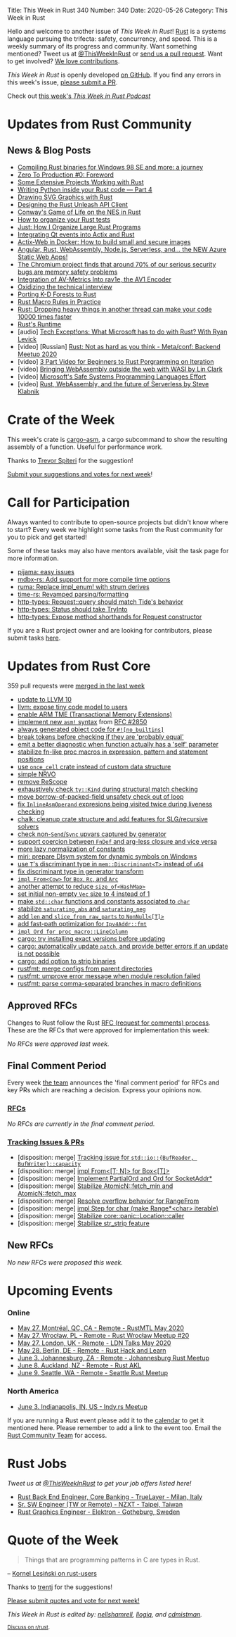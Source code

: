 Title: This Week in Rust 340
Number: 340
Date: 2020-05-26
Category: This Week in Rust

Hello and welcome to another issue of *This Week in Rust*!
[Rust](http://rust-lang.org) is a systems language pursuing the trifecta: safety, concurrency, and speed.
This is a weekly summary of its progress and community.
Want something mentioned? Tweet us at [@ThisWeekInRust](https://twitter.com/ThisWeekInRust) or [send us a pull request](https://github.com/cmr/this-week-in-rust).
Want to get involved? [We love contributions](https://github.com/rust-lang/rust/blob/master/CONTRIBUTING.md).

*This Week in Rust* is openly developed [on GitHub](https://github.com/cmr/this-week-in-rust).
If you find any errors in this week's issue, [please submit a PR](https://github.com/cmr/this-week-in-rust/pulls).

Check out [this week's *This Week in Rust Podcast*]()

# Updates from Rust Community

## News & Blog Posts


* [Compiling Rust binaries for Windows 98 SE and more: a journey](https://seri.tools/blog/compiling-rust-for-legacy-windows/)
* [Zero To Production #0: Foreword](https://www.lpalmieri.com/posts/2020-05-24-zero-to-production-0-foreword/)
* [Some Extensive Projects Working with Rust](https://blog.knoldus.com/some-extensive-projects-working-with-rust/)
* [Writing Python inside your Rust code — Part 4](https://blog.m-ou.se/writing-python-inside-rust-4/)
* [Drawing SVG Graphics with Rust](https://cetra3.github.io/blog/drawing-svg-graphs-rust/)
* [Designing the Rust Unleash API Client](https://medium.com/cognite/designing-the-rust-unleash-api-client-6809c95aa568)
* [Conway's Game of Life on the NES in Rust](https://gridbugs.org/conways-game-of-life-on-the-nes-in-rust/)
* [How to organize your Rust tests](https://blog.logrocket.com/how-to-organize-your-rust-tests/)
* [Just: How I Organize Large Rust Programs](https://rodarmor.com/blog/tour-de-just)
* [Integrating Qt events into Actix and Rust](https://www.rubdos.be/corona/qt/rust/tokio/actix/2020/05/23/actix-qt.html)
* [Actix-Web in Docker: How to build small and secure images](https://dev.to/sergeyzenchenko/actix-web-in-docker-how-to-build-small-and-secure-images-2mjd)
* [Angular, Rust, WebAssembly, Node.js, Serverless, and... the NEW Azure Static Web Apps!](https://dev.to/azure/angular-rust-webassembly-node-js-serverless-and-the-new-azure-static-web-apps-cnb)
* [The Chromium project finds that around 70% of our serious security bugs are memory safety problems](https://www.chromium.org/Home/chromium-security/memory-safety)
* [Integration of AV-Metrics Into rav1e, the AV1 Encoder](https://dev.to/vibhoothi/integration-of-av-metrics-into-rav1e-the-av1-encoder-5h8h)
* [Oxidizing the technical interview](https://blog.mgattozzi.dev/oxidizing-the-technical-interview/)
* [Porting K-D Forests to Rust](https://tavianator.com/porting-k-d-forests-to-rust/)
* [Rust Macro Rules in Practice](https://dev.to/sassman/rust-macro-rules-in-practice-40ne)
* [Rust: Dropping heavy things in another thread can make your code 10000 times faster](https://abramov.io/rust-dropping-things-in-another-thread)
* [Rust's Runtime](https://blog.mgattozzi.dev/rusts-runtime/)
* [audio] [Tech Except!ons: What Microsoft has to do with Rust? With Ryan Levick](https://anchor.fm/tech-exceptions/episodes/What-Microsoft-has-to-do-with-Rust--on-this-episode-with-Ryan-Levick-eec75h)
* [video] [Russian] [Rust: Not as hard as you think - Meta/conf: Backend Meetup 2020](https://www.youtube.com/watch?v=n3kyvMVck_M)
* [video] [3 Part Video for Beginners to Rust Porgramming on Iteration](https://tim.mcnamara.nz/post/618982870485172224/rust-iteration)
* [video] [Bringing WebAssembly outside the web with WASI by Lin Clark](https://www.youtube.com/watch?v=fh9WXPu0hw8)
* [video] [Microsoft's Safe Systems Programming Languages Effort](https://mybuild.microsoft.com/sessions/61de34c5-b111-4ece-928f-541854875862?source=sessions)
* [video] [Rust, WebAssembly, and the future of Serverless by Steve Klabnik](https://www.youtube.com/watch?v=CMB6AlE1QuI)

# Crate of the Week

This week's crate is [cargo-asm](https://github.com/gnzlbg/cargo-asm), a cargo subcommand to show the resulting assembly of a function. Useful for performance work.

Thanks to [Trevor Spiteri](https://users.rust-lang.org/t/crate-of-the-week/2704/769) for the suggestion!

[Submit your suggestions and votes for next week][submit_crate]!

[submit_crate]: https://users.rust-lang.org/t/crate-of-the-week/2704

# Call for Participation

Always wanted to contribute to open-source projects but didn't know where to start?
Every week we highlight some tasks from the Rust community for you to pick and get started!

Some of these tasks may also have mentors available, visit the task page for more information.

* [pijama: easy issues](https://github.com/christianpoveda/pijama/issues?q=is%3Aissue+is%3Aopen+label%3AE-easy)
* [mdbx-rs: Add support for more compile time options](https://github.com/Kerollmops/mdbx-rs/issues/1)
* [ruma: Replace impl_enum! with strum derives](https://github.com/ruma/ruma-events/issues/90)
* [time-rs: Revamped parsing/formatting](https://github.com/time-rs/time/issues/236)
* [http-types: Request::query should match Tide's behavior](https://github.com/http-rs/http-types/issues/154)
* [http-types: Status should take TryInto<StatusCode/>](https://github.com/http-rs/http-types/issues/155)
* [http-types: Expose method shorthands for Request constructor](https://github.com/http-rs/http-types/issues/156)


If you are a Rust project owner and are looking for contributors, please submit tasks [here][guidelines].

[guidelines]: https://users.rust-lang.org/t/twir-call-for-participation/4821

# Updates from Rust Core

359 pull requests were [merged in the last week][merged]

[merged]: https://github.com/search?q=is%3Apr+org%3Arust-lang+is%3Amerged+merged%3A2020-05-18..2020-05-25

* [update to LLVM 10](https://github.com/rust-lang/rust/pull/67759)
* [llvm: expose tiny code model to users](https://github.com/rust-lang/rust/pull/72397)
* [enable ARM TME (Transactional Memory Extensions)](https://github.com/rust-lang/rust/pull/72438)
* [implement new `asm!` syntax](https://github.com/rust-lang/rust/pull/69171) from [RFC #2850](TODO)
* [always generated object code for `#![no_builtins]`](https://github.com/rust-lang/rust/pull/72325)
* [break tokens before checking if they are 'probably equal'](https://github.com/rust-lang/rust/pull/72306)
* [emit a better diagnostic when function actually has a 'self' parameter](https://github.com/rust-lang/rust/pull/72308)
* [stabilize fn-like proc macros in expression, pattern and statement positions](https://github.com/rust-lang/rust/pull/68717)
* [use `once_cell` crate instead of custom data structure](https://github.com/rust-lang/rust/pull/72256)
* [simple NRVO](https://github.com/rust-lang/rust/pull/72205)
* [remove ReScope](https://github.com/rust-lang/rust/pull/72362)
* [exhaustively check `ty::Kind` during structural match checking](https://github.com/rust-lang/rust/pull/72153)
* [move borrow-of-packed-field unsafety check out of loop](https://github.com/rust-lang/rust/pull/72269)
* [fix `InlineAsmOperand` expresions being visited twice during liveness checking](https://github.com/rust-lang/rust/pull/72537)
* [chalk: cleanup crate structure and add features for SLG/recursive solvers](https://github.com/rust-lang/chalk/pull/459)
* [check non-`Send`/`Sync` upvars captured by generator](https://github.com/rust-lang/rust/pull/71923)
* [support coercion between `FnDef` and arg-less closure and vice versa](https://github.com/rust-lang/rust/pull/71599)
* [more lazy normalization of constants](https://github.com/rust-lang/rust/pull/71973)
* [miri: prepare Dlsym system for dynamic symbols on Windows](https://github.com/rust-lang/miri/pull/1424)
* [use `T`'s discriminant type in `mem::Discriminant<T>` instead of `u64`](https://github.com/rust-lang/rust/pull/70705)
* [fix discriminant type in generator transform](https://github.com/rust-lang/rust/pull/72502)
* [`impl From<Cow>` for `Box`, `Rc`, and `Arc`](https://github.com/rust-lang/rust/pull/71447)
* [another attempt to reduce `size_of<HashMap>`](https://github.com/rust-lang/hashbrown/pull/159)
* [set initial non-empty `Vec` size to 4 instead of 1](https://github.com/rust-lang/rust/pull/72227)
* [make `std::char` functions and constants associated to `char`](https://github.com/rust-lang/rust/pull/71854)
* [stabilize `saturating_abs` and `saturating_neg`](https://github.com/rust-lang/rust/pull/71886)
* [add `len` and `slice_from_raw_parts` to `NonNull<[T]>`](https://github.com/rust-lang/rust/pull/71940)
* [add fast-path optimization for `Ipv4Addr::fmt`](https://github.com/rust-lang/rust/pull/72399)
* [`impl Ord for proc_macro::LineColumn`](https://github.com/rust-lang/rust/pull/72446)
* [cargo: try installing exact versions before updating](https://github.com/rust-lang/cargo/pull/8022)
* [cargo: automatically update `patch`, and provide better errors if an update is not possible](https://github.com/rust-lang/cargo/pull/8248)
* [cargo: add option to strip binaries](https://github.com/rust-lang/cargo/pull/8246)
* [rustfmt: merge configs from parent directories](https://github.com/rust-lang/rustfmt/pull/4179)
* [rustfmt: umprove error message when module resolution failed](https://github.com/rust-lang/rustfmt/pull/4198)
* [rustfmt: parse comma-separated branches in macro definitions](https://github.com/rust-lang/rustfmt/pull/4173)

## Approved RFCs

Changes to Rust follow the Rust [RFC (request for comments) process](https://github.com/rust-lang/rfcs#rust-rfcs). These
are the RFCs that were approved for implementation this week:

*No RFCs were approved last week.*

## Final Comment Period

Every week [the team](https://www.rust-lang.org/team.html) announces the
'final comment period' for RFCs and key PRs which are reaching a
decision. Express your opinions now.

### [RFCs](https://github.com/rust-lang/rfcs/labels/final-comment-period)

*No RFCs are currently in the final comment period.*

### [Tracking Issues & PRs](https://github.com/rust-lang/rust/labels/final-comment-period)

* [disposition: merge] [Tracking issue for `std::io::{BufReader, BufWriter}::capacity`](https://github.com/rust-lang/rust/issues/68833)
* [disposition: merge] [impl From<[T; N]\> for Box<[T]\>](https://github.com/rust-lang/rust/pull/71095)
* [disposition: merge] [Implement PartialOrd and Ord for SocketAddr*](https://github.com/rust-lang/rust/pull/72239)
* [disposition: merge] [Stabilize AtomicN::fetch_min and AtomicN::fetch_max](https://github.com/rust-lang/rust/pull/72324)
* [disposition: merge] [Resolve overflow behavior for RangeFrom](https://github.com/rust-lang/rust/pull/72368)
* [disposition: merge] [impl Step for char (make Range*<char\> iterable)](https://github.com/rust-lang/rust/pull/72413)
* [disposition: merge] [Stabilize core::panic::Location::caller](https://github.com/rust-lang/rust/issues/72448)
* [disposition: merge] [Stabilize str_strip feature](https://github.com/rust-lang/rust/pull/72466)

## New RFCs

*No new RFCs were proposed this week.*

# Upcoming Events

### Online

* [May 27. Montréal, QC, CA - Remote - RustMTL May 2020](https://www.meetup.com/Rust-Montreal/events/270635425)
* [May 27. Wrocław, PL - Remote - Rust Wrocław Meetup #20](https://www.meetup.com/Rust-Wroclaw/events/270771184/)
* [May 27. London, UK - Remote - LDN Talks May 2020](https://www.meetup.com/Rust-London-User-Group/events/270526235/)
* [May 28. Berlin, DE - Remote - Rust Hack and Learn](https://www.meetup.com/Rust-London-User-Group/events/270526235/)
* [June 3. Johannesburg, ZA - Remote - Johannesburg Rust Meetup](https://www.meetup.com/Johannesburg-Rust-Meetup/events/270827463/)
* [June 8. Auckland, NZ - Remote - Rust AKL](https://www.meetup.com/rust-akl/events/266876685/)
* [June 9. Seattle, WA - Remote - Seattle Rust Meetup](https://www.meetup.com/Seattle-Rust-Meetup/events/gskksrybcjbmb/)

### North America

* [June 3. Indianapolis, IN, US - Indy.rs Meetup](https://www.meetup.com/indyrs/events/dtqwprybcjbfb/)

If you are running a Rust event please add it to the [calendar] to get
it mentioned here. Please remember to add a link to the event too.
Email the [Rust Community Team][community] for access.

[calendar]: https://www.google.com/calendar/embed?src=apd9vmbc22egenmtu5l6c5jbfc%40group.calendar.google.com
[community]: mailto:community-team@rust-lang.org

# Rust Jobs

*Tweet us at [@ThisWeekInRust](https://twitter.com/ThisWeekInRust) to get your job offers listed here!*

* [Rust Back End Engineer, Core Banking - TrueLayer - Milan, Italy](https://apply.workable.com/truelayer/j/37748BA121/)
* [Sr. SW Engineer (TW or Remote) - NZXT - Taipei, Taiwan](https://nzxt.bamboohr.com/jobs/view.php?id=233)
* [Rust Graphics Engineer - Elektron - Gotheburg, Sweden](https://www.elektron.se/rust-graphics-engineer/)

# Quote of the Week

> Things that are programming patterns in C are types in Rust.

– [Kornel Lesiński on rust-users](https://users.rust-lang.org/t/how-has-learning-and-working-in-rust-influenced-how-you-think-about-writing-software/42836/3)

Thanks to [trentj](https://users.rust-lang.org/t/twir-quote-of-the-week/328/876) for the suggestions!

[Please submit quotes and vote for next week!](https://users.rust-lang.org/t/twir-quote-of-the-week/328)

*This Week in Rust is edited by: [nellshamrell](https://github.com/nellshamrell), [llogiq](https://github.com/llogiq), and [cdmistman](https://github.com/cdmistman).*

<small>[Discuss on r/rust](https://www.reddit.com/r/rust/comments/gmyv8h/this_week_in_rust_339/).</small>

